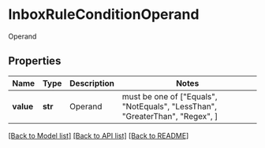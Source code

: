 # InboxRuleConditionOperand

Operand

## Properties
Name | Type | Description | Notes
------------ | ------------- | ------------- | -------------
**value** | **str** | Operand |  must be one of ["Equals", "NotEquals", "LessThan", "GreaterThan", "Regex", ]

[[Back to Model list]](../README.md#documentation-for-models) [[Back to API list]](../README.md#documentation-for-api-endpoints) [[Back to README]](../README.md)


